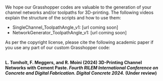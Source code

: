 We hope our Grasshopper codes are valuable to the generation of your channel networks and/or toolpaths for 3D-printing.
The following videos explain the structure of the scripts and how to use them:
<ul>
  <li>SingleChannel_ToolpathAngle_v1: [url coming soon]</li>
  <li>NetworkGenerator_ToolpathAngle_v1: [url coming soon]</li>
</ul>
As per the copyright license, please cite the following academic paper if you use any part of our custom Grasshopper code:

<br><b>L. Tomholt, F. Meggers, and R. Moini (2024) 3D-Printing Channel Networks with Cement Paste. <i>Fourth RILEM International Conference on Concrete and Digital Fabrication. Digital Concrete 2024.</i> (Under review)</b>
